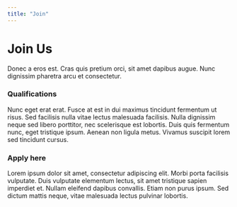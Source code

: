 ```yaml
---
title: "Join"
---
```


<div class="container thin top">
  <div class="page-title">
    <h1>
      Join Us
    </h1>
  </div>
  <p>
    Donec a eros est. Cras quis pretium orci, sit amet dapibus augue. Nunc dignissim pharetra arcu et consectetur.
  </p>
  <h3>Qualifications</h3>
  <p>
    Nunc eget erat erat. Fusce at est in dui maximus tincidunt fermentum ut
    risus. Sed facilisis nulla vitae lectus malesuada facilisis. Nulla
    dignissim neque sed libero porttitor, nec scelerisque est lobortis.
    Duis quis fermentum nunc, eget tristique ipsum. Aenean non ligula
    metus. Vivamus suscipit lorem sed tincidunt cursus.
  </p>
  <h3>Apply here</h3>
  <p>
    Lorem ipsum dolor sit amet, consectetur adipiscing elit. Morbi porta
    facilisis vulputate. Duis vulputate elementum lectus, sit amet
    tristique sapien imperdiet et. Nullam eleifend dapibus convallis. Etiam
    non purus ipsum. Sed dictum mattis neque, vitae malesuada lectus
    pulvinar lobortis.
  </p>
</div>

